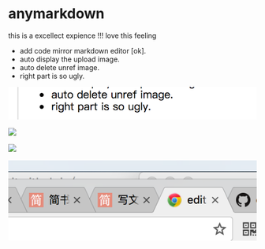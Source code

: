 # anymarkdown

this is a excellect expience !!! love this feeling

- add code mirror markdown editor [ok].
- auto display the upload image.
- auto delete unref image.
- right part is so ugly.

![](/images/1492494254ic.png)

![](/images/1492494241vp.png)

![](/images/1492494208mk.png)

![](/images/1492494230az.png)